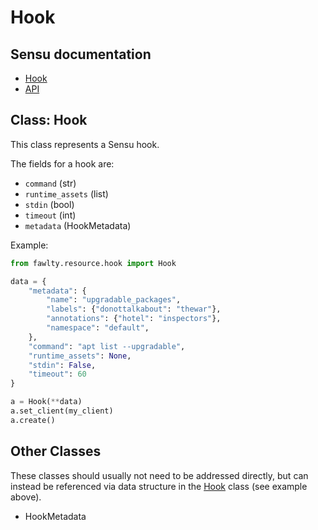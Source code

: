# Hook

## Sensu documentation

  * [Hook](https://docs.sensu.io/sensu-go/latest/observability-pipeline/observe-schedule/hooks/)
  * [API](https://docs.sensu.io/sensu-go/latest/api/core/hooks/)

## Class: Hook

This class represents a Sensu hook.  

The fields for a hook are:

  * `command` (str)
  * `runtime_assets` (list)
  * `stdin` (bool)
  * `timeout` (int)
  * `metadata` (HookMetadata)

Example:

```python
from fawlty.resource.hook import Hook

data = {
    "metadata": {
        "name": "upgradable_packages",
        "labels": {"donottalkabout": "thewar"},
        "annotations": {"hotel": "inspectors"},
        "namespace": "default",
    }, 
    "command": "apt list --upgradable",
    "runtime_assets": None,
    "stdin": False,
    "timeout": 60
}

a = Hook(**data)
a.set_client(my_client)
a.create()
```

## Other Classes

These classes should usually not need to be addressed directly, but can instead be referenced via data structure in the [Hook](#class_hook) class (see example above).

  * HookMetadata

